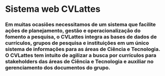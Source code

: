 # Sistema web CVLattes

### Em muitas ocasiões necessitamos de um sistema que facilite ações de planejamento, gestão e operacionalização do fomento a pesquisa, o CVLattes integra as bases de dados de currículos, grupos de pesquisa e instituições em um único sistema de informações para as áreas de Ciência e Tecnologia. O CVLattes tem intuito de agilizar a busca por currículos para stakeholders das áreas de Ciência e Tecnologia e auxiliar no gerenciamento dos documentos do grupo.
